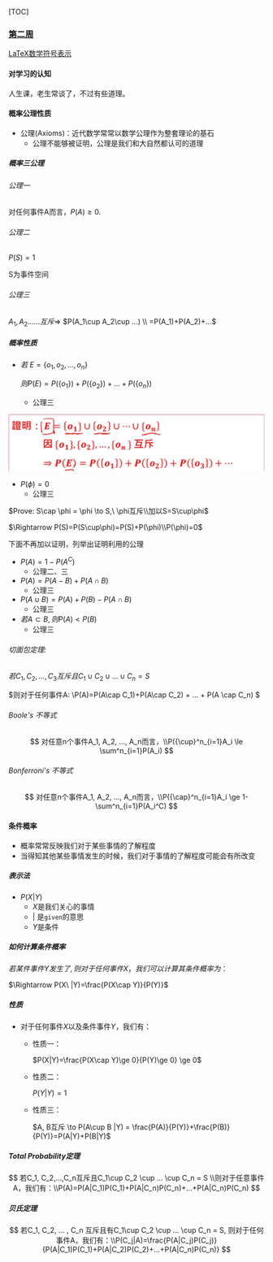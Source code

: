 [TOC]

### [第二周](https://www.coursera.org/learn/prob1/home/week/2)

[LaTeX数学符号表示](http://mohu.org/info/symbols/symbols.htm)

#### 对学习的认知

人生课，老生常谈了，不过有些道理。

#### 概率公理性质

* 公理(Axioms)：近代数学常常以数学公理作为整套理论的基石
  * 公理不能够被证明，公理是我们和大自然都认可的道理

##### 概率三公理

###### 公理一

对任何事件A而言，$P(A)\ge0.$

###### 公理二

$P(S)=1$

S为事件空间

###### 公理三

$A_1, A_2……互斥$​ $\Rightarrow$​ $P(A_1\cup A_2\cup ...) \\ =P(A_1)+P(A_2)+...$​

#####  概率性质

* $若\ E=\{o_1, o_2,...,o_n\}$

  $则 P(E) = P(\{o_1\}) + P(\{o_2\}) + ... + P(\{o_n\})$

  * 公理三

![image-20210810155616514](Week2_notes.assets/image-20210810155616514.png)



* $P(\phi)=0$​ 
  * 公理三

$Prove: S\cap \phi = \phi \to S,\ \phi互斥\\加以S=S\cup\phi$

$\Rightarrow P(S)=P(S\cup\phi)=P(S)+P(\phi)\\P(\phi)=0$

下面不再加以证明，列举出证明利用的公理

* $P(A)=1-P(A^C)$​
  * 公理二、三
* $P(A) = P(A-B)+P(A\cap B)$
  * 公理三
* $P(A\cup B)=P(A)+P(B)-P(A\cap B)$ 
  * 公理三
* $若A\subset B, 则P(A) < P(B)$
  * 公理三

###### 切面包定理:

$若 C_1, C_2,...,C_3互斥且C_1\cup C_2 \cup ... \cup C_n = S$​

$则对于任何事件A: \\P(A)=P(A\cap C_1)+P(A\cap C_2) + ... + P(A \cap C_n) $

###### Boole's 不等式

$$
对任意n个事件A_1, A_2, ..., A_n而言，\\P({\cup}^n_{i=1}A_i \le \sum^n_{i=1}P(A_i)
$$

###### Bonferroni's 不等式

$$
对任意n个事件A_1, A_2, ..., A_n而言，\\P({\cap}^n_{i=1}A_i \ge 1- \sum^n_{i=1}P(A_i^C)
$$

#### 条件概率

* 概率常常反映我们对于某些事情的了解程度
* 当得知其他某些事情发生的时候，我们对于事情的了解程度可能会有所改变

##### 表示法

* $P(X|Y)$ 
  * $X$是我们关心的事情
  * $|$​ 是`given`的意思
  * $Y$是条件

##### 如何计算条件概率

$若某件事件Y发生了,则对于任何事件X，我们可以计算其条件概率为：$​​​​​

$\Rightarrow P(X\ |Y)=\frac{P(X\cap Y)}{P(Y)}$​​​​​

##### 性质

* 对于任何事件$X$以及条件事件$Y$，我们有：

  * 性质一：

    $P(X|Y)=\frac{P(X\cap Y)\ge 0}{P(Y)\ge 0} \ge 0$​

  * 性质二：

    $P(Y|Y)=1$​

  * 性质三：

    $A, B互斥 \to P(A\cup B |Y) = \frac{P(A)}{P(Y)}+\frac{P(B)}{P(Y)}=P(A|Y)+P(B|Y)$​

##### Total Probability定理

$$
若C_1, C_2,...,C_n互斥且C_1\cup C_2 \cup ... \cup C_n = S \\则对于任意事件A，我们有：\\P(A)=P(A|C_1)P(C_1)+P(A|C_n)P(C_n)+...+P(A|C_n)P(C_n)
$$

##### 贝氏定理

$$
若C_1, C_2, ... , C_n 互斥且有C_1\cup C_2 \cup ... \cup C_n = S,  则对于任何事件A，我们有：\\P(C_j|A)=\frac{P(A|C_j)P(C_j)}{P(A|C_1)P(C_1)+P(A|C_2)P(C_2)+...+P(A|C_n)P(C_n)}
$$





